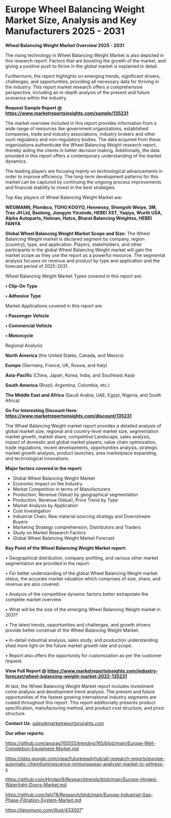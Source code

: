 # Europe Wheel Balancing Weight Market Size, Analysis and Key Manufacturers 2025 - 2031

<Strong> Wheel Balancing Weight Market Overview 2025 - 2031</strong>

The rising technology in Wheel Balancing Weight Market is also depicted in this research report. Factors that are boosting the growth of the market, and giving a positive push to thrive in the global market is explained in detail.

Furthermore, the report highlights on emerging trends, significant drivers, challenges, and opportunities, providing all necessary data for thriving in the industry. This report market research offers a comprehensive perspective, including an in-depth analysis of the present and future scenarios within the industry.

<strong>Request Sample Report @ <a href=https://www.marketreportsinsights.com/sample/135231>https://www.marketreportsinsights.com/sample/135231</a></strong>

The market overview included in this report provides information from a wide range of resources like government organizations, established companies, trade and industry associations, industry brokers and other such regulatory and non-regulatory bodies. The data acquired from these organizations authenticate the Wheel Balancing Weight research report, thereby aiding the clients in better decision making. Additionally, the data provided in this report offers a contemporary understanding of the market dynamics.

The leading players are focusing mainly on technological advancements in order to improve efficiency. The long-term development patterns for this market can be captured by continuing the ongoing process improvements and financial stability to invest in the best strategies.

Top Key players of Wheel Balancing Weight Market are:

<strong>WEGMANN, Plombco, TOHO KOGYO, Hennessy, Shengshi Weiye, 3M, Trax JH Ltd, Baolong, Jiangyin Yinxinde, HEBEI XST, Yaqiya, Wurth USA, Alpha Autoparts, Holman, Hatco, Bharat Balancing Weightss, HEBEI FANYA</strong>

<strong><b>Global Wheel Balancing Weight Market Scope and Size:</b></strong>
The Wheel Balancing Weight market is declared segment by company, region (country), type, and application. Players, stakeholders, and other participants in the global Wheel Balancing Weight market will gain the market scope as they use the report as a powerful resource. The segmental analysis focuses on revenue and product by type and application and the forecast period of 2025-2031.

Wheel Balancing Weight Market Types covered in this report are:

<strong>• Clip-On Type

• Adhesive Type</strong>

Market Applications covered in this report are:

<strong>• Passenger Vehicle

• Commercial Vehicle

• Motorcycle</strong> 

Regional Analysis

<strong>North America</strong> (the United States, Canada, and Mexico)

<strong>Europe</strong> (Germany, France, UK, Russia, and Italy)

<strong>Asia-Pacific</strong> (China, Japan, Korea, India, and Southeast Asia)

<strong>South America</strong> (Brazil, Argentina, Colombia, etc.)

<strong>The Middle East and Africa</strong> (Saudi Arabia, UAE, Egypt, Nigeria, and South Africa)

<strong>Go For Interesting Discount Here: <a href=https://www.marketreportsinsights.com/discount/135231>https://www.marketreportsinsights.com/discount/135231</a></strong>

The Wheel Balancing Weight market report provides a detailed analysis of global market size, regional and country-level market size, segmentation market growth, market share, competitive Landscape, sales analysis, impact of domestic and global market players, value chain optimization, trade regulations, recent developments, opportunities analysis, strategic market growth analysis, product launches, area marketplace expanding, and technological innovations.

<strong><b>Major factors covered in the report:</b></strong>
<ul>
  <li>Global Wheel Balancing Weight Market </li>
  <li>Economic Impact on the Industry</li>
  <li>Market Competition in terms of Manufacturers</li>
  <li>Production, Revenue (Value) by geographical segmentation</li>
  <li>Production, Revenue (Value), Price Trend by Type</li>
  <li>Market Analysis by Application</li>
  <li>Cost Investigation</li>
  <li>Industrial Chain, Raw material sourcing strategy and Downstream Buyers</li>
  <li>Marketing Strategy comprehension, Distributors and Traders</li>
  <li>Study on Market Research Factors</li>
  <li>Global Wheel Balancing Weight Market Forecast</li>
</ul>

<strong><b>Key Point of the Wheel Balancing Weight Market report:</b></strong>

• Geographical distribution, company profiling, and various other market segmentation are provided in the report.

• For better understanding of the global Wheel Balancing Weight market status, the accurate market valuation which comprises of size, share, and revenue are also covered.

• Analysis of the competitive dynamic factors better extrapolate the complete market overview

• What will be the size of the emerging Wheel Balancing Weight market in 2031?

• The latest trends, opportunities and challenges, and growth drivers provide better construal of the Wheel Balancing Weight Market.

• In-detail industrial analysis, sales study, and production understanding shed more light on the future market growth rate and scope.

• Report also offers the opportunity for customization as per the customer request.

<strong><b>View Full Report @ <a href=https://www.marketreportsinsights.com/industry-forecast/wheel-balancing-weight-market-2022-135231>https://www.marketreportsinsights.com/industry-forecast/wheel-balancing-weight-market-2022-135231</a></b></strong>


At last, the Wheel Balancing Weight Market report includes investment come analysis and development trend analysis. The present and future opportunities of the fastest growing international industry segments are coated throughout this report. This report additionally presents product specification, manufacturing method, and product cost structure, and price structure.

<strong>Contact Us:</strong>
sales@marketreportsinsights.com

<strong>Our other reports:</strong>

<a href=https://github.com/anurag765555/trending765/blob/main/Europe-Well-Completion-Equipment-Market.md>https://github.com/anurag765555/trending765/blob/main/Europe-Well-Completion-Equipment-Market.md</a>

<a href=https://sites.google.com/view/futurereadyhub/all-research-reports/europe-automatic-chemiluminescence-immunoassay-analyzer-market-to-witness-x>https://sites.google.com/view/futurereadyhub/all-research-reports/europe-automatic-chemiluminescence-immunoassay-analyzer-market-to-witness-x</a>

<a href=https://github.com/Hindavi9/Researchtrends/blob/main/Europe-Hinged-Watertight-Doors-Market.md>https://github.com/Hindavi9/Researchtrends/blob/main/Europe-Hinged-Watertight-Doors-Market.md</a>

<a href=https://github.com/Ishi78/Research/blob/main/Europe-Industrial-Gas-Phase-Filtration-System-Market.md>https://github.com/Ishi78/Research/blob/main/Europe-Industrial-Gas-Phase-Filtration-System-Market.md</a>

<a href=https://tanomuno.com/illust/433007>https://tanomuno.com/illust/433007</a>"
